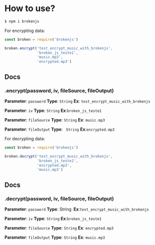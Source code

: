 # How to use?

```bash
$ npm i brokenjs
```
For encrypting data:

```javascript
const broken = require('brokenjs')

broken.encrypt('test_encrypt_music_with_brokenjs',
               'broken_js_teste1',
               'music.mp3',
               'encrypted.mp3')
```
## Docs

### .encrypt(password, iv, fileSource, fileOutput)

**Parameter**: `password` **Type**: `String` **Ex**: `test_encrypt_music_with_brokenjs`

**Parameter**:  `iv` **Type**: `String` **Ex**:`broken_js_teste1`

**Parameter**: `fileSource` **Type**: `String` **Ex**: `music.mp3`

**Parameter**: `fileOutput` **Type**: ` String` **Ex**:`encrypted.mp3`

For decrypting data:

```javascript
const broken = require('brokenjs')

broken.decrypt('test_encrypt_music_with_brokenjs',
               'broken_js_teste1',
               'encrypted.mp3',
               'music.mp3')
```
## Docs

### .decrypt(password, iv, fileSource, fileOutput)

**Parameter**: `password` **Type**:  String` `**Ex**:`test_encrypt_music_with_brokenjs`

**Parameter**: `iv` **Type**: `String` **Ex**:`broken_js_teste1`

**Parameter**: `fileSource` **Type**:  `String` **Ex**: `encrypted.mp3`

**Parameter**:  `fileOutput` **Type**:  `String` **Ex**: `music.mp3`

